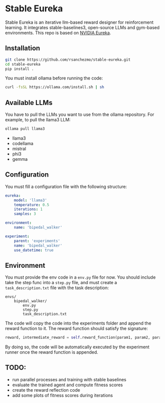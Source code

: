 # Stable Eureka
Stable Eureka is an iterative llm-based reward designer for reinforcement learning. It integrates
stable-baselines3, open-source LLMs and gym-based environments. This repo is based on [NVIDIA Eureka](https://github.com/eureka-research/Eureka/tree/main).


## Installation

```bash
git clone https://github.com/rsanchezmo/stable-eureka.git
cd stable-eureka
pip install .
```

You must install ollama before running the code:
```bash
curl -fsSL https://ollama.com/install.sh | sh
```

## Available LLMs
You have to pull the LLMs you want to use from the ollama repository. For example, to pull the llama3 LLM:
```bash
ollama pull llama3
```

- llama3
- codellama
- mistral
- phi3
- gemma

## Configuration
You must fill a configuration file with the following structure:
```yaml
eureka:
    model: 'llama3'
    temperature: 0.5
    iterations: 1
    samples: 3

environment:
    name: 'bipedal_walker'

experiment:
    parent: 'experiments'
    name: 'bipedal_walker'
    use_datetime: true
```

## Environment
You must provide the env code in a `env.py` file for now. You should include take the step func into a `step.py` file, and must
create a `task_description.txt` file with the task description:

```
envs/
    bipedal_walker/
        env.py
        step.py
        task_description.txt
```

The code will copy the code into the experiments folder and append the reward function to it. The reward function should 
satisfy the signature:
```python
reward, intermediate_reward = self.reward_function(param1, param2, param3)
```
By doing so, the code will be automatically executed by the experiment runner once the reward function is appended.


## TODO:
- run parallel processes and training with stable baselines
- evaluate the trained agent and compute fitness scores
- create the reward reflection code
- add some plots of fitness scores during iterations